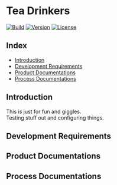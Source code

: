 # Tea Drinkers

[![Build](https://img.shields.io/netlify/eef90d0f-016a-4017-9e83-8ab4ffd8958f?style=for-the-badge&logo=netlify&logoColor=#00C7B7)](https://sunny-cassata-fd4c22.netlify.app/)
[![Version](https://img.shields.io/github/package-json/v/RaiinbowSolutions/tea-drinkers?style=for-the-badge)](package.json)
[![License](https://img.shields.io/github/license/RaiinbowSolutions/tea-drinkers?style=for-the-badge)](LICENSE)

## Index

- [Introduction](#introduction)
- [Development Requirements](#development-requirements)
- [Product Documentations](#product-documentations)
- [Process Documentations](#process-documentations)

## Introduction

This is just for fun and giggles. <br>
Testing stuff out and configuring things.

## Development Requirements

## Product Documentations

## Process Documentations
